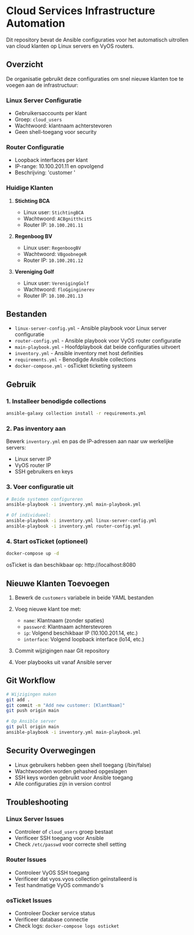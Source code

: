 # Cloud Services Infrastructure Automation

Dit repository bevat de Ansible configuraties voor het automatisch uitrollen van cloud klanten op Linux servers en VyOS routers.

## Overzicht

De organisatie gebruikt deze configuraties om snel nieuwe klanten toe te voegen aan de infrastructuur:

### Linux Server Configuratie
- Gebruikersaccounts per klant
- Groep: `cloud_users`
- Wachtwoord: klantnaam achterstevoren
- Geen shell-toegang voor security

### Router Configuratie  
- Loopback interfaces per klant
- IP-range: 10.100.201.11 en opvolgend
- Beschrijving: 'customer <naam>'

### Huidige Klanten
1. **Stichting BCA**
   - Linux user: `StichtingBCA`
   - Wachtwoord: `ACBgnitthcitS`
   - Router IP: `10.100.201.11`

2. **Regenboog BV**
   - Linux user: `RegenboogBV`
   - Wachtwoord: `VBgoobnegeR`
   - Router IP: `10.100.201.12`

3. **Vereniging Golf**
   - Linux user: `VerenigingGolf`
   - Wachtwoord: `floGginginerev`
   - Router IP: `10.100.201.13`

## Bestanden

- `linux-server-config.yml` - Ansible playbook voor Linux server configuratie
- `router-config.yml` - Ansible playbook voor VyOS router configuratie
- `main-playbook.yml` - Hoofdplaybook dat beide configuraties uitvoert
- `inventory.yml` - Ansible inventory met host definities
- `requirements.yml` - Benodigde Ansible collections
- `docker-compose.yml` - osTicket ticketing systeem

## Gebruik

### 1. Installeer benodigde collections
```bash
ansible-galaxy collection install -r requirements.yml
```

### 2. Pas inventory aan
Bewerk `inventory.yml` en pas de IP-adressen aan naar uw werkelijke servers:
- Linux server IP
- VyOS router IP
- SSH gebruikers en keys

### 3. Voer configuratie uit
```bash
# Beide systemen configureren
ansible-playbook -i inventory.yml main-playbook.yml

# Of individueel:
ansible-playbook -i inventory.yml linux-server-config.yml
ansible-playbook -i inventory.yml router-config.yml
```

### 4. Start osTicket (optioneel)
```bash
docker-compose up -d
```
osTicket is dan beschikbaar op: http://localhost:8080

## Nieuwe Klanten Toevoegen

1. Bewerk de `customers` variabele in beide YAML bestanden
2. Voeg nieuwe klant toe met:
   - `name`: Klantnaam (zonder spaties)
   - `password`: Klantnaam achterstevoren
   - `ip`: Volgend beschikbaar IP (10.100.201.14, etc.)
   - `interface`: Volgend loopback interface (lo14, etc.)

3. Commit wijzigingen naar Git repository
4. Voer playbooks uit vanaf Ansible server

## Git Workflow

```bash
# Wijzigingen maken
git add .
git commit -m "Add new customer: [KlantNaam]"
git push origin main

# Op Ansible server
git pull origin main
ansible-playbook -i inventory.yml main-playbook.yml
```

## Security Overwegingen

- Linux gebruikers hebben geen shell toegang (/bin/false)
- Wachtwoorden worden gehashed opgeslagen
- SSH keys worden gebruikt voor Ansible toegang
- Alle configuraties zijn in version control

## Troubleshooting

### Linux Server Issues
- Controleer of `cloud_users` groep bestaat
- Verificeer SSH toegang voor Ansible
- Check `/etc/passwd` voor correcte shell setting

### Router Issues  
- Controleer VyOS SSH toegang
- Verificeer dat vyos.vyos collection geïnstalleerd is
- Test handmatige VyOS commando's

### osTicket Issues
- Controleer Docker service status
- Verificeer database connectie
- Check logs: `docker-compose logs osticket`